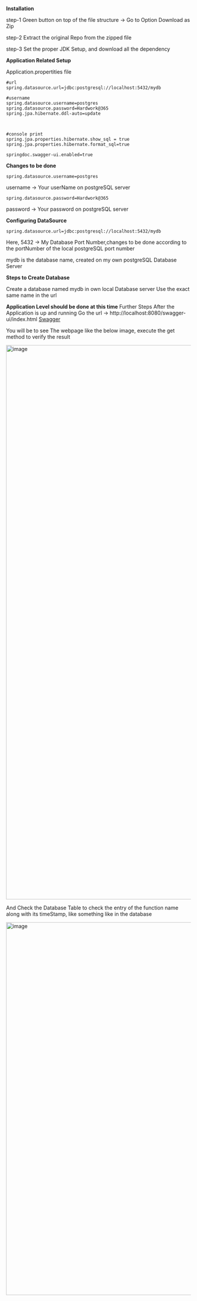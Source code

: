**Installation**

step-1 
Green button on top of the file structure -> Go to Option Download as Zip

step-2
Extract the original Repo from the zipped file

step-3
Set the proper JDK Setup, and download all the dependency





**Application Related Setup**

Application.propertities file
```
#url
spring.datasource.url=jdbc:postgresql://localhost:5432/mydb

#username
spring.datasource.username=postgres
spring.datasource.password=Hardwork@365
spring.jpa.hibernate.ddl-auto=update



#console print
spring.jpa.properties.hibernate.show_sql = true
spring.jpa.properties.hibernate.format_sql=true

springdoc.swagger-ui.enabled=true
```
**Changes to be done**

`spring.datasource.username=postgres`

username -> Your userName on postgreSQL server

`spring.datasource.password=Hardwork@365`

password -> Your password on postgreSQL server


**Configuring DataSource**

`spring.datasource.url=jdbc:postgresql://localhost:5432/mydb`

Here, 5432 -> My Database Port Number,changes to be done according to the portNumber of the local postgreSQL port number


mydb is the database name, created on my own postgreSQL Database Server

**Steps to Create Database**

Create a database named mydb in own local Database server
Use the exact same name in the url



**Application Level should be done at this time**
Further Steps
After the Application is up and running 
Go the url -> http://localhost:8080/swagger-ui/index.html
[Swagger](http://localhost:8080/swagger-ui/index.html)

You will be to see The webpage like the below image, execute the get method to verify the result

<img width="1506" alt="image" src="https://github.com/RAHULBARIK/rate-limiter/assets/49528465/f83fef8e-d484-445e-a330-9061c974a35d">

And Check the Database Table to check the entry of the function name along with its timeStamp, like something like in the database

<img width="1013" alt="image" src="https://github.com/RAHULBARIK/rate-limiter/assets/49528465/c46b3305-33cb-4ca6-80b5-632a729d2608">






